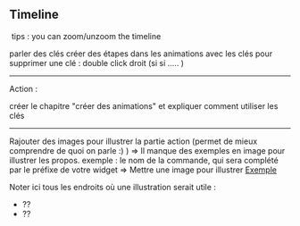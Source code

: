 Timeline
--------

​	tips : you can zoom/unzoom the timeline

parler des clés
créer des étapes dans les animations avec les clés
pour supprimer une clé : double click droit (si si ..... )

--------------

Action :

créer le chapitre "créer des animations" et expliquer comment utiliser les clés

--------------

Rajouter des images pour illustrer la partie action (permet de mieux comprendre de quoi on parle :) ) 
=> Il manque des exemples en image pour illustrer les propos. 
exemple : le nom de la commande, qui sera complété par le préfixe de votre widget => Mettre une image pour illustrer 
[Exemple](/static/assets/images/docs/Marv_Creation_Commande.png)

Noter ici tous les endroits où une illustration serait utile :
- ??
- ??

